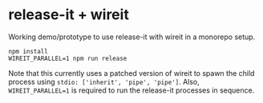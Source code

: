 # release-it + wireit

Working demo/prototype to use release-it with wireit in a monorepo setup.

```
npm install
WIREIT_PARALLEL=1 npm run release
```

Note that this currently uses a patched version of wireit to spawn the child
process using `stdio: ['inherit', 'pipe', 'pipe']`. Also, `WIREIT_PARALLEL=1` is
required to run the release-it processes in sequence.
